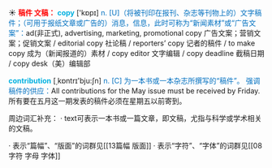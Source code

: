 ☀ <font color="red">**稿件 文稿：**</font>
<font color="sky blue">**copy**</font> ['kɒpɪ] 
<font color="#0070c0">n. [U]（将被刊印在报刊、杂志等刊物上的）文字稿件；（可用于报纸文章或广告的）消息，信息，此时可称为“新闻素材”或“广告文案”：</font>ad(非正式), advertising, marketing, promotional copy 广告文案；营销文案；促销文案 / editorial copy 社论稿 / reporters’ copy 记者的稿件 / to make copy 成为（新闻报道的）素材 / copy editor 文字编辑 / copy deadline 截稿日期 / copy desk（美）编辑部 

<font color="sky blue">**contribution**</font> [͵kɒntrɪ'bju:ʃn] 
<font color="#0070c0">n. [C] 为一本书或一本杂志所撰写的“稿件”。 强调稿件的供应：</font>All contributions for the May issue must be received by Friday. 所有要在五月这一期发表的稿件必须在星期五以前寄到。

周边词汇补充：
· text可表示一本书或一篇文章，即文稿，尤指与科学或学术相关的文稿。

· 表示“篇幅”、“版面”的词群见[[13篇幅 版面]]
· 表示“字符”、“字体”的词群见[[08字符 字母 字体]]
